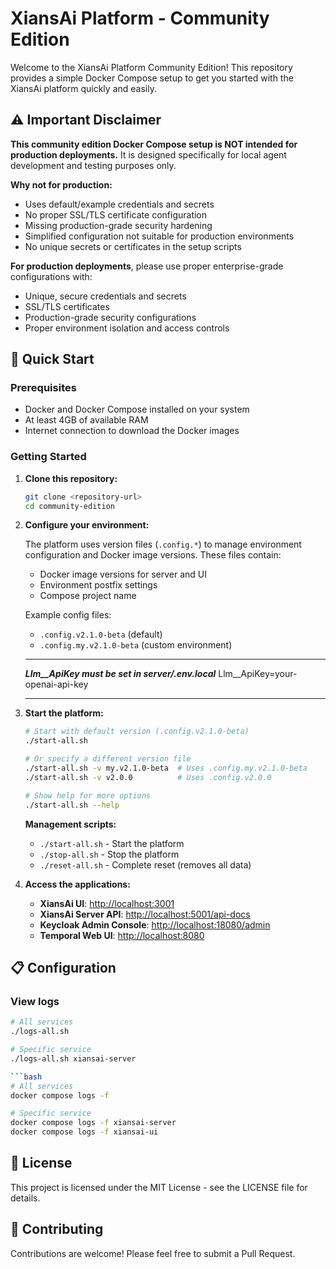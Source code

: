 # XiansAi Platform - Community Edition

Welcome to the XiansAi Platform Community Edition! This repository provides a simple Docker Compose setup to get you started with the XiansAi platform quickly and easily.

## ⚠️ Important Disclaimer

**This community edition Docker Compose setup is NOT intended for production deployments.** It is designed specifically for local agent development and testing purposes only.

**Why not for production:**

- Uses default/example credentials and secrets
- No proper SSL/TLS certificate configuration
- Missing production-grade security hardening
- Simplified configuration not suitable for production environments
- No unique secrets or certificates in the setup scripts

**For production deployments**, please use proper enterprise-grade configurations with:

- Unique, secure credentials and secrets
- SSL/TLS certificates
- Production-grade security configurations
- Proper environment isolation and access controls

## 🚀 Quick Start

### Prerequisites

- Docker and Docker Compose installed on your system
- At least 4GB of available RAM
- Internet connection to download the Docker images

### Getting Started

1. **Clone this repository:**

   ```bash
   git clone <repository-url>
   cd community-edition
   ```

2. **Configure your environment:**

   The platform uses version files (`.config.*`) to manage environment configuration and Docker image versions. These files contain:
   - Docker image versions for server and UI
   - Environment postfix settings
   - Compose project name

   Example config files:
   - `.config.v2.1.0-beta` (default)
   - `.config.my.v2.1.0-beta` (custom environment)

   **********
   ***Llm__ApiKey must be set in server/.env.local***
   Llm__ApiKey=your-openai-api-key
   **********

3. **Start the platform:**

   ```bash
   # Start with default version (.config.v2.1.0-beta)
   ./start-all.sh
   
   # Or specify a different version file
   ./start-all.sh -v my.v2.1.0-beta  # Uses .config.my.v2.1.0-beta
   ./start-all.sh -v v2.0.0          # Uses .config.v2.0.0

   # Show help for more options
   ./start-all.sh --help
   ```

   **Management scripts:**
   - `./start-all.sh` - Start the platform
   - `./stop-all.sh` - Stop the platform  
   - `./reset-all.sh` - Complete reset (removes all data)

4. **Access the applications:**

   - **XiansAi UI**: [http://localhost:3001](http://localhost:3001)
   - **XiansAi Server API**: [http://localhost:5001/api-docs](http://localhost:5001/api-docs)
   - **Keycloak Admin Console**: [http://localhost:18080/admin](http://localhost:18080/admin)
   - **Temporal Web UI**: [http://localhost:8080](http://localhost:8080)

## 📋 Configuration

### View logs

```bash
# All services
./logs-all.sh

# Specific service
./logs-all.sh xiansai-server

```bash
# All services
docker compose logs -f

# Specific service
docker compose logs -f xiansai-server
docker compose logs -f xiansai-ui
```

## 📄 License

This project is licensed under the MIT License - see the LICENSE file for details.

## 🤝 Contributing

Contributions are welcome! Please feel free to submit a Pull Request. 